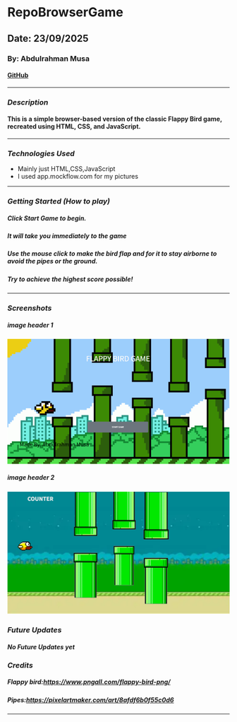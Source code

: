 

# RepoBrowserGame

## Date: 23/09/2025

### By: Abdulrahman Musa

#### [GitHub](https://github.com/Hamanilol)
***

### ***Description***
#### This is a simple browser-based version of the classic Flappy Bird game, recreated using HTML, CSS, and JavaScript.
***

### ***Technologies Used***
* Mainly just HTML,CSS,JavaScript
* I used app.mockflow.com for my pictures
***

### ***Getting Started (How to play)***

##### Click Start Game to begin.
##### It will take you immediately to the game
##### Use the mouse click to make the bird flap and for it to stay airborne to avoid the pipes or the ground.
##### Try to achieve the highest score possible!
***

### ***Screenshots***

##### image header 1
![FrontPage](image.png)

##### image header 2
![Game](image-1.png)

### ***Future Updates***

#### ***No Future Updates yet***

### ***Credits***

##### Flappy bird:https://www.pngall.com/flappy-bird-png/

##### Pipes:https://pixelartmaker.com/art/8afdf6b0f55c0d6

***

